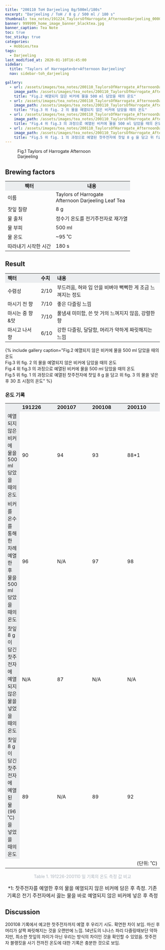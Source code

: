 ```yaml
---
title: "200110 ToH Darjeeling 8g/500ml/180s"
excerpt: "Darjeeling / ToH / 8 g / 500 ml / 180 s"
thumbnail: tea_notes/191224_TaylorsOfHarrogate_AfternoonDarjeeling_0000.jpg
banner: 999999_home_image_banner_blacktea.jpg
banner_caption: Tea Note
toc: true
toc_sticky: true
categories:
  - Hobbies/tea
tags:
  - Darjeeling
last_modified_at: 2020-01-10T16:45:00
sidebar:
  title: "Taylors of Harrogate<br>Afternoon Darjeeling"
  nav: sidebar-toh_darjeeling

gallery:
  - url: /assets/images/tea_notes/200110_TaylorsOfHarrogate_AfternoonDarjeeling_0014.jpg
    image_path: /assets/images/tea_notes/200110_TaylorsOfHarrogate_AfternoonDarjeeling_0014.jpg
    title: "Fig.2 예열되지 않은 비커에 물을 500 ml 담았을 때의 온도"
  - url: /assets/images/tea_notes/200110_TaylorsOfHarrogate_AfternoonDarjeeling_0015.jpg
    image_path: /assets/images/tea_notes/200110_TaylorsOfHarrogate_AfternoonDarjeeling_0015.jpg
    title: "Fig.3 위 fig. 2 의 물을 예열되지 않은 비커에 담았을 때의 온도"
  - url: /assets/images/tea_notes/200110_TaylorsOfHarrogate_AfternoonDarjeeling_0016.jpg
    image_path: /assets/images/tea_notes/200110_TaylorsOfHarrogate_AfternoonDarjeeling_0016.jpg
    title: "Fig.4 위 fig.3 의 과정으로 예열된 비커에 물을 500 ml 담았을 때의 온도"
  - url: /assets/images/tea_notes/200110_TaylorsOfHarrogate_AfternoonDarjeeling_0017.jpg
    image_path: /assets/images/tea_notes/200110_TaylorsOfHarrogate_AfternoonDarjeeling_0017.jpg
    title: "Fig.5 위 fig. 1 의 과정으로 예열된 찻주전자에 찻잎 8 g 을 담고 위 fig. 3 의 물을 넣은 후 30 초 시점의 온도"
---
```


<figure class="align-center" style="width: 300px">
  <a href="/assets/images/tea_notes/191224_TaylorsOfHarrogate_AfternoonDarjeeling_0000.jpg">
  <img src="{{ site.url }}{{ site.baseurl }}/assets/images/tea_notes/191224_TaylorsOfHarrogate_AfternoonDarjeeling_0000.jpg" alt="">
  </a>
  <figcaption>
  Fig.1 Taylors of Harrogate Afternoon Darjeeling
  </figcaption>
</figure>

## Brewing factors

<div align="center">
  <table align = "center" >
      <tr bgcolor="#ebedef" align ="center">
      <td><b>팩터</b></td>
      <td><b>내용</b></td>
      </tr>
      <tr>
      <td>이름</td>
      <td>Taylors of Harrogate<br>Afternoon Darjeeling Leaf Tea</td>
      </tr>
      <tr>
      <td>찻잎 질량</td>
      <td>8 g</td>
      </tr>
      <tr>
    <td>물 출처</td>
      <td>정수기 온도를 전기주전자로 재가열</td>
      </tr>
      <tr>
    <td>물 부피</td>
      <td>500 ml</td>
      </tr>
      <tr>
    <td>물 온도</td>
      <td>~95 ˚C</td>
      </tr>
      <tr>
    <td>따라내기 시작한 시간</td>
      <td>180 s</td>
      </tr>
  </table>
</div>

## Result

<div align="center">
  <table align = "center" >
      <tr bgcolor="#ebedef" style="white-space:nowrap">
          <td><b>팩터</b></td>
        <td><b>수치</b></td>
          <td><b>내용</b></td>
      </tr>
      <tr>
          <td>수렴성</td>
          <td>2/10</td>
        <td>부드러움, 혀와 입 안을 비벼야 뻑뻑한 게 조금 느껴지는 정도</td>
      </tr>
      <tr>
          <td>마시기 전 향</td>
          <td>7/10</td>
        <td>좋은 다즐링 느낌</td>
      </tr>
      <tr>
          <td>마시는 중 향&맛</td>
          <td>7/10</td>
        <td>풀냄새 미미함, 쓴 맛 거의 느껴지지 않음, 강렬한 향</td>
      </tr>
      <tr>
          <td>마시고 나서 향</td>
          <td>6/10</td>
        <td>강한 다즐링, 달달함, 머리가 약하게 짜릿해지는 느낌</td>
      </tr>
  </table>
</div>

{% include gallery caption="Fig.2 예열되지 않은 비커에 물을 500 ml 담았을 때의 온도<br>
Fig.3 위 fig. 2 의 물을 예열되지 않은 비커에 담았을 때의 온도<br>
Fig.4 위 fig.3 의 과정으로 예열된 비커에 물을 500 ml 담았을 때의 온도<br>
Fig.5 위 fig. 1 의 과정으로 예열된 찻주전자에 찻잎 8 g 을 담고 위 fig. 3 의 물을 넣은 후 30 초 시점의 온도" %}

### 온도 기록

<div align="center">
  <table align = "center" >
      <tr bgcolor="#ebedef" style="white-space:nowrap">
          <td><b></b></td>
        <td style="width:130px"><b>191226</b></td>
          <td style="width:130px"><b>200107</b></td>
        <td style="width:130px"><b>200108</b></td>
        <td style="width:130px"><b>200110</b></td>
      </tr>
      <tr>
          <td bgcolor="#ebedef">예열되지 않은 비커에 물을<br>500 ml 담았을 때의 온도</td>
          <td>90</td>
        <td>94</td>
        <td>93</td>
        <td>88*1</td>
      </tr>
      <tr>
          <td bgcolor="#ebedef">비커를 온수를 통해 한 차례 예열한 후<br>물을 500 ml 담았을 때의 온도</td>
          <td>96</td>
        <td>N/A</td>
        <td>97</td>
        <td>98</td>
      </tr>
      <tr>
          <td bgcolor="#ebedef">찻잎 8 g 이 담긴 찻주전자에<br>예열되지 않은 물을 넣었을 때의 온도</td>
          <td>N/A</td>
        <td>87</td>
        <td>N/A</td>
        <td>N/A</td>
      </tr>
      <tr>
          <td bgcolor="#ebedef">찻잎 8 g 이 담긴 찻주전자에<br>예열된 물(96 ˚C)을 넣었을 때의 온도</td>
          <td>89</td>
        <td>N/A</td>
        <td>89</td>
        <td>92</td>
      </tr>
      <tr>
          <td></td>
          <td></td>
        <td></td>
        <td></td>
        <td style="text-align:right">(단위: ˚C)</td>
      </tr>
  </table>
  <p style="color:#aeb6bf;" style="font-size:16px;">Table 1. 191226-200110 일 기록의 온도 측정 값 비교</p>
  <p style="font-size:16px;">*1: 찻주전자를 예열한 후의 물을 예열되지 않은 비커에 담은 후 측정. 기존 기록은 전기 주전자에서 끓는 물을 바로 예열되지 않은 비커에 넣은 후 측정</p>
</div>

## Discussion
200108 기록에서 예고한 찻주전자까지 예열 후 우리기 시도. 확연한 차이 보임. 마신 후 머리가 살짝 짜릿해지는 것을 오랜만에 느낌. 14년도의 니나스 파리 다즐링때보단 약하지만, 최소한 찻잎의 차이가 아닌 우리는 방식의 차이인 것을 확인할 수 있었음. 찻주전자 블랭킷을 사기 전까진 온도에 대한 기록은 충분한 것으로 보임.
